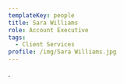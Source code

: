 ```yaml
---
templateKey: people
title: Sara Williams
role: Account Executive
tags:
  - Client Services
profile: /img/Sara Williams.jpg
---
```

.
